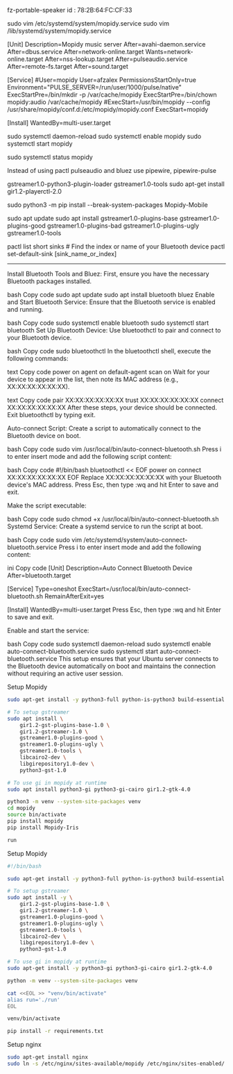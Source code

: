 fz-portable-speaker id : 78:2B:64:FC:CF:33


sudo vim /etc/systemd/system/mopidy.service
sudo vim /lib/systemd/system/mopidy.service

[Unit]
Description=Mopidy music server
After=avahi-daemon.service
After=dbus.service
After=network-online.target
Wants=network-online.target
After=nss-lookup.target
After=pulseaudio.service
After=remote-fs.target
After=sound.target

[Service]
#User=mopidy
User=afzalex
PermissionsStartOnly=true
Environment="PULSE_SERVER=/run/user/1000/pulse/native"
ExecStartPre=/bin/mkdir -p /var/cache/mopidy
ExecStartPre=/bin/chown mopidy:audio /var/cache/mopidy
#ExecStart=/usr/bin/mopidy --config /usr/share/mopidy/conf.d:/etc/mopidy/mopidy.conf
ExecStart=mopidy

[Install]
WantedBy=multi-user.target



sudo systemctl daemon-reload
sudo systemctl enable mopidy
sudo systemctl start mopidy

sudo systemctl status mopidy


Instead of using pactl pulseaudio and bluez use pipewire, pipewire-pulse


gstreamer1.0-python3-plugin-loader
gstreamer1.0-tools
sudo apt-get install gir1.2-playerctl-2.0

sudo python3 -m pip install --break-system-packages Mopidy-Mobile


sudo apt update
sudo apt install gstreamer1.0-plugins-base gstreamer1.0-plugins-good gstreamer1.0-plugins-bad gstreamer1.0-plugins-ugly gstreamer1.0-tools

pactl list short sinks  # Find the index or name of your Bluetooth device
pactl set-default-sink [sink_name_or_index]



----


Install Bluetooth Tools and Bluez:
First, ensure you have the necessary Bluetooth packages installed.

bash
Copy code
sudo apt update
sudo apt install bluetooth bluez
Enable and Start Bluetooth Service:
Ensure that the Bluetooth service is enabled and running.

bash
Copy code
sudo systemctl enable bluetooth
sudo systemctl start bluetooth
Set Up Bluetooth Device:
Use bluetoothctl to pair and connect to your Bluetooth device.

bash
Copy code
sudo bluetoothctl
In the bluetoothctl shell, execute the following commands:

text
Copy code
power on
agent on
default-agent
scan on
Wait for your device to appear in the list, then note its MAC address (e.g., XX:XX:XX:XX:XX:XX).

text
Copy code
pair XX:XX:XX:XX:XX:XX
trust XX:XX:XX:XX:XX:XX
connect XX:XX:XX:XX:XX:XX
After these steps, your device should be connected. Exit bluetoothctl by typing exit.

Auto-connect Script:
Create a script to automatically connect to the Bluetooth device on boot.

bash
Copy code
sudo vim /usr/local/bin/auto-connect-bluetooth.sh
Press i to enter insert mode and add the following script content:

bash
Copy code
#!/bin/bash
bluetoothctl << EOF
power on
connect XX:XX:XX:XX:XX:XX
EOF
Replace XX:XX:XX:XX:XX:XX with your Bluetooth device's MAC address. Press Esc, then type :wq and hit Enter to save and exit.

Make the script executable:

bash
Copy code
sudo chmod +x /usr/local/bin/auto-connect-bluetooth.sh
Systemd Service:
Create a systemd service to run the script at boot.

bash
Copy code
sudo vim /etc/systemd/system/auto-connect-bluetooth.service
Press i to enter insert mode and add the following content:

ini
Copy code
[Unit]
Description=Auto Connect Bluetooth Device
After=bluetooth.target

[Service]
Type=oneshot
ExecStart=/usr/local/bin/auto-connect-bluetooth.sh
RemainAfterExit=yes

[Install]
WantedBy=multi-user.target
Press Esc, then type :wq and hit Enter to save and exit.

Enable and start the service:

bash
Copy code
sudo systemctl daemon-reload
sudo systemctl enable auto-connect-bluetooth.service
sudo systemctl start auto-connect-bluetooth.service
This setup ensures that your Ubuntu server connects to the Bluetooth device automatically on boot and maintains the connection without requiring an active user session.




Setup Mopidy
```bash
sudo apt-get install -y python3-full python-is-python3 build-essential python3-dev python3-pip

# To setup gstreamer
sudo apt install \
    gir1.2-gst-plugins-base-1.0 \
    gir1.2-gstreamer-1.0 \
    gstreamer1.0-plugins-good \
    gstreamer1.0-plugins-ugly \
    gstreamer1.0-tools \
    libcairo2-dev \
    libgirepository1.0-dev \
    python3-gst-1.0

# To use gi in mopidy at runtime
sudo apt install python3-gi python3-gi-cairo gir1.2-gtk-4.0

python3 -m venv --system-site-packages venv
cd mopidy
source bin/activate
pip install mopidy
pip install Mopidy-Iris

run
```

Setup Mopidy
```bash
#!/bin/bash

sudo apt-get install -y python3-full python-is-python3 build-essential python3-dev python3-pip

# To setup gstreamer
sudo apt install -y \
    gir1.2-gst-plugins-base-1.0 \
    gir1.2-gstreamer-1.0 \
    gstreamer1.0-plugins-good \
    gstreamer1.0-plugins-ugly \
    gstreamer1.0-tools \
    libcairo2-dev \
    libgirepository1.0-dev \
    python3-gst-1.0

# To use gi in mopidy at runtime
sudo apt-get install -y python3-gi python3-gi-cairo gir1.2-gtk-4.0

python -m venv --system-site-packages venv

cat <<EOL >> "venv/bin/activate"
alias run='./run'
EOL

venv/bin/activate

pip install -r requirements.txt
```


Setup nginx
```bash
sudo apt-get install nginx
sudo ln -s /etc/nginx/sites-available/mopidy /etc/nginx/sites-enabled/

```

